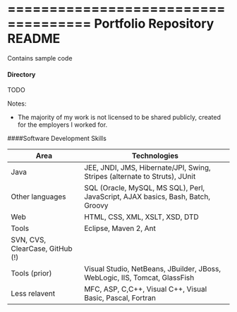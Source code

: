 ====================================
Portfolio Repository
README
====================================
Contains sample code 

#### Directory

TODO

Notes:
- The majority of my work is not licensed to be shared publicly, created for the employers I worked for.


####Software Development Skills

Area | Technologies
----|-------------------------------
Java | JEE, JNDI, JMS, Hibernate/JPI, Swing, Stripes (alternate to Struts), JUnit
Other languages | SQL (Oracle, MySQL, MS SQL), Perl, JavaScript, AJAX basics, Bash, Batch, Groovy 
Web | HTML, CSS, XML, XSLT, XSD, DTD
Tools| Eclipse, Maven 2, Ant
 | SVN, CVS, ClearCase, GitHub (!)
Tools (prior) | Visual Studio, NetBeans, JBuilder, JBoss, WebLogic, IIS, Tomcat, GlassFish
Less relavent | MFC, ASP, C,C++, Visual C++, Visual Basic, Pascal, Fortran


